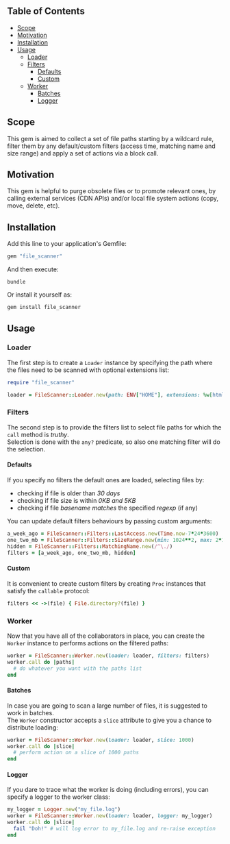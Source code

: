## Table of Contents

* [Scope](#scope)
* [Motivation](#motivation)
* [Installation](#installation)
* [Usage](#usage)
  * [Loader](#loader)
  * [Filters](#filters)
    * [Defaults](#defaults)
    * [Custom](#custom)
  * [Worker](#worker)
    * [Batches](#batches)
    * [Logger](#logger)

## Scope
This gem is aimed to collect a set of file paths starting by a wildcard rule, filter them by any default/custom filters (access time, matching name and size range) and apply a set of actions via a block call.

## Motivation
This gem is helpful to purge obsolete files or to promote relevant ones, by calling external services (CDN APIs) and/or local file system actions (copy, move, delete, etc).

## Installation
Add this line to your application's Gemfile:
```ruby
gem "file_scanner"
```

And then execute:
```shell
bundle
```

Or install it yourself as:
```shell
gem install file_scanner
```

## Usage

### Loader
The first step is to create a `Loader` instance by specifying the path where the files need to be scanned with optional extensions list:
```ruby
require "file_scanner"

loader = FileScanner::Loader.new(path: ENV["HOME"], extensions: %w[html txt])
```

### Filters
The second step is to provide the filters list to select file paths for which the `call` method is *truthy*.  
Selection is done with the `any?` predicate, so also one matching filter will do the selection.

#### Defaults
If you specify no filters the default ones are loaded, selecting files by:
* checking if file is older than *30 days* 
* checking if file size is within *0KB and 5KB*
* checking if file *basename matches* the specified *regexp* (if any)

You can update default filters behaviours by passing custom arguments:
```ruby
a_week_ago = FileScanner::Filters::LastAccess.new(Time.now-7*24*3600)
one_two_mb = FileScanner::Filters::SizeRange.new(min: 1024**2, max: 2*1024**2)
hidden = FileScanner::Filters::MatchingName.new(/^\./)
filters = [a_week_ago, one_two_mb, hidden]
```

#### Custom
It is convenient to create custom filters by creating `Proc` instances that satisfy the `callable` protocol:
```ruby
filters << ->(file) { File.directory?(file) }
```

### Worker
Now that you have all of the collaborators in place, you can create the `Worker` instance to performs actions on the filtered paths:
```ruby
worker = FileScanner::Worker.new(loader: loader, filters: filters)
worker.call do |paths|
  # do whatever you want with the paths list
end
```

#### Batches
In case you are going to scan a large number of files, it is suggested to work in batches.  
The `Worker` constructor accepts a `slice` attribute to give you a chance to distribute loading:
```ruby
worker = FileScanner::Worker.new(loader: loader, slice: 1000)
worker.call do |slice|
  # perform action on a slice of 1000 paths
end
```

#### Logger
If you dare to trace what the worker is doing (including errors), you can specify a logger to the worker class:
```ruby
my_logger = Logger.new("my_file.log")
worker = FileScanner::Worker.new(loader: loader, logger: my_logger)
worker.call do |slice|
  fail "Doh!" # will log error to my_file.log and re-raise exception
end
```
